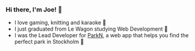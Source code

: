 ### Hi there, I'm Joe! 💫

<!--
**DittoJoe/DittoJoe** is a ✨ _special_ ✨ repository because its `README.md` (this file) appears on your GitHub profile.

Here are some ideas to get you started:

- 🔭 I’m currently working on ...
- 🌱 I’m currently learning ...
- 👯 I’m looking to collaborate on ...
- 🤔 I’m looking for help with ...
- 💬 Ask me about ...
- 📫 How to reach me: ...
- 😄 Pronouns: ...
- ⚡ Fun fact: ...
-->

- I love gaming, knitting and karaoke 🎤
- I just graduated from Le Wagon studying Web Development 🚗
- I was the Lead Developer for [ParkN](https://www.parkn.club/), a web app that helps you find the perfect park in Stockholm 🍃
